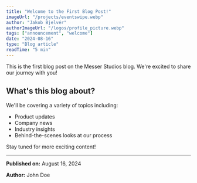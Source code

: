 ```yaml
---
title: "Welcome to the First Blog Post!"
imageUrl: "/projects/eventswipe.webp"
author: "Jakob Bjelvér"
authorImageUrl: "/logos/profile_picture.webp"
tags: ["announcement", "welcome"]
date: "2024-08-16"
type: "Blog article"
readTime: "5 min"
---
```


This is the first blog post on the Messer Studios blog. We're excited to share our journey with you!

## What's this blog about?

We'll be covering a variety of topics including:

- Product updates
- Company news
- Industry insights
- Behind-the-scenes looks at our process

Stay tuned for more exciting content!

---

**Published on:** August 16, 2024

**Author:** John Doe
